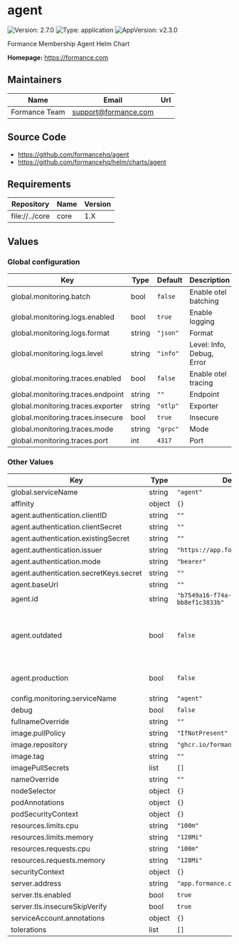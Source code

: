 # agent

![Version: 2.7.0](https://img.shields.io/badge/Version-2.7.0-informational?style=flat-square) ![Type: application](https://img.shields.io/badge/Type-application-informational?style=flat-square) ![AppVersion: v2.3.0](https://img.shields.io/badge/AppVersion-v2.3.0-informational?style=flat-square)

Formance Membership Agent Helm Chart

**Homepage:** <https://formance.com>

## Maintainers

| Name | Email | Url |
| ---- | ------ | --- |
| Formance Team | <support@formance.com> |  |

## Source Code

* <https://github.com/formancehq/agent>
* <https://github.com/formancehq/helm/charts/agent>

## Requirements

| Repository | Name | Version |
|------------|------|---------|
| file://../core | core | 1.X |

## Values

### Global configuration

| Key | Type | Default | Description |
|-----|------|---------|-------------|
| global.monitoring.batch | bool | `false` | Enable otel batching |
| global.monitoring.logs.enabled | bool | `true` | Enable logging |
| global.monitoring.logs.format | string | `"json"` | Format |
| global.monitoring.logs.level | string | `"info"` | Level: Info, Debug, Error |
| global.monitoring.traces.enabled | bool | `false` | Enable otel tracing |
| global.monitoring.traces.endpoint | string | `""` | Endpoint |
| global.monitoring.traces.exporter | string | `"otlp"` | Exporter |
| global.monitoring.traces.insecure | bool | `true` | Insecure |
| global.monitoring.traces.mode | string | `"grpc"` | Mode |
| global.monitoring.traces.port | int | `4317` | Port |

### Other Values

| Key | Type | Default | Description |
|-----|------|---------|-------------|
| global.serviceName | string | `"agent"` | TORework |
| affinity | object | `{}` |  |
| agent.authentication.clientID | string | `""` |  |
| agent.authentication.clientSecret | string | `""` |  |
| agent.authentication.existingSecret | string | `""` |  |
| agent.authentication.issuer | string | `"https://app.formance.cloud/api"` |  |
| agent.authentication.mode | string | `"bearer"` |  |
| agent.authentication.secretKeys.secret | string | `""` |  |
| agent.baseUrl | string | `""` |  |
| agent.id | string | `"b7549a16-f74a-4815-ab1e-bb8ef1c3833b"` |  |
| agent.outdated | bool | `false` | Any region: - this flag is sync by the server - it will mark the associated region as outdated and will block any new Creation/Enable/Restore |
| agent.production | bool | `false` | Only for public region This flag is not sync by the server |
| config.monitoring.serviceName | string | `"agent"` |  |
| debug | bool | `false` |  |
| fullnameOverride | string | `""` |  |
| image.pullPolicy | string | `"IfNotPresent"` |  |
| image.repository | string | `"ghcr.io/formancehq/agent"` |  |
| image.tag | string | `""` |  |
| imagePullSecrets | list | `[]` |  |
| nameOverride | string | `""` |  |
| nodeSelector | object | `{}` |  |
| podAnnotations | object | `{}` |  |
| podSecurityContext | object | `{}` |  |
| resources.limits.cpu | string | `"100m"` |  |
| resources.limits.memory | string | `"128Mi"` |  |
| resources.requests.cpu | string | `"100m"` |  |
| resources.requests.memory | string | `"128Mi"` |  |
| securityContext | object | `{}` |  |
| server.address | string | `"app.formance.cloud:443"` |  |
| server.tls.enabled | bool | `true` |  |
| server.tls.insecureSkipVerify | bool | `true` |  |
| serviceAccount.annotations | object | `{}` |  |
| tolerations | list | `[]` |  |
